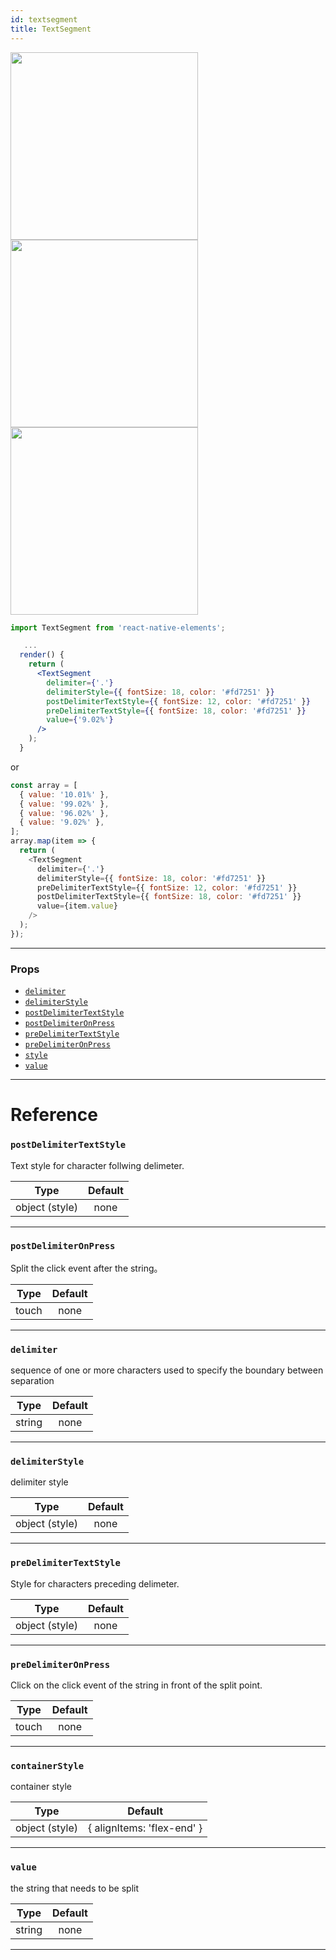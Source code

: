 ```yaml
---
id: textsegment
title: TextSegment
---
```


<img src="/react-native-elements/img/text-segment.gif" width="300" >
<img src="https://user-images.githubusercontent.com/7840686/54508802-5f5ae500-4904-11e9-9721-6b1ab6353891.png" width="300" >
<img src="https://user-images.githubusercontent.com/7840686/54508803-5f5ae500-4904-11e9-9c1f-b05204f9b4bd.png" width="300" >

```jsx
import TextSegment from 'react-native-elements';

   ...
  render() {
    return (
      <TextSegment
        delimiter={'.'}
        delimiterStyle={{ fontSize: 18, color: '#fd7251' }}
        postDelimiterTextStyle={{ fontSize: 12, color: '#fd7251' }}
        preDelimiterTextStyle={{ fontSize: 18, color: '#fd7251' }}
        value={'9.02%'}
      />
    );
  }
```

or

```js
const array = [
  { value: '10.01%' },
  { value: '99.02%' },
  { value: '96.02%' },
  { value: '9.02%' },
];
array.map(item => {
  return (
    <TextSegment
      delimiter={'.'}
      delimiterStyle={{ fontSize: 18, color: '#fd7251' }}
      preDelimiterTextStyle={{ fontSize: 12, color: '#fd7251' }}
      postDelimiterTextStyle={{ fontSize: 18, color: '#fd7251' }}
      value={item.value}
    />
  );
});
```

---

### Props

- [`delimiter`](#delimiter)
- [`delimiterStyle`](#delimiterStyle)
- [`postDelimiterTextStyle`](#postDelimiterTextStyle)
- [`postDelimiterOnPress`](#postDelimiterOnPress)
- [`preDelimiterTextStyle`](#preDelimiterTextStyle)
- [`preDelimiterOnPress`](#preDelimiterOnPress)
- [`style`](#style)
- [`value`](#value)

---

# Reference

### `postDelimiterTextStyle`

Text style for character follwing delimeter.

|      Type      | Default |
| :------------: | :-----: |
| object (style) |  none   |

---

### `postDelimiterOnPress`

Split the click event after the string。

| Type  | Default |
| :---: | :-----: |
| touch |  none   |

---

### `delimiter`

sequence of one or more characters used to specify the boundary between separation

|  Type  | Default |
| :----: | :-----: |
| string |  none   |

---

### `delimiterStyle`

delimiter style

|      Type      | Default |
| :------------: | :-----: |
| object (style) |  none   |

---

### `preDelimiterTextStyle`

Style for characters preceding delimeter.

|      Type      | Default |
| :------------: | :-----: |
| object (style) |  none   |

---

### `preDelimiterOnPress`

Click on the click event of the string in front of the split point.

| Type  | Default |
| :---: | :-----: |
| touch |  none   |

---

### `containerStyle`

container style

|      Type      |          Default           |
| :------------: | :------------------------: |
| object (style) | { alignItems: 'flex-end' } |

---

### `value`

the string that needs to be split

|  Type  | Default |
| :----: | :-----: |
| string |  none   |

---
